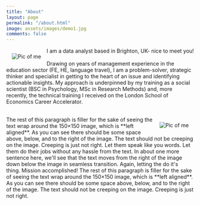 ```yaml
---
title: "About"
layout: page
permalink: "/about.html"
image: assets/images/demo1.jpg
comments: false
---
```

<!--Image container start-->
<div class="box">
  <img src="{{ site.url }}{{ site.baseurl }}/assets/images/selfie3.jpg" alt="Pic of me" style="float: left; margin: 15px;">
</div>
<!--Image container end-->

<div>
  <p> I am a data analyst based in Brighton, UK- nice to meet you! <br><br>
    Drawing on years of management experience in the education sector (FE, HE, language travel), I am a problem-solver, strategic thinker and specialist in getting to the heart of an issue and identifying actionable insights. My approach is underpinned by my training as a social scientist (BSC in Psychology, MSc in Research Methods) and, more recently, the technical training I received on the London School of Economics Career Accelerator. <br><br>


  
 </p>
</div>



<!--Image container start-->
<div class="box">
  <img src="{{ site.url }}{{ site.baseurl }}/assets/images/selfie3.jpg" alt="Pic of me" style="float: right; margin: 15px;">
</div>
<!--Image container end-->
    

<div>
  <p> The rest of this paragraph is filler for the sake of seeing the text wrap around the 150×150 image, which is **left aligned**. As you can see there should be some space above, below, and to the right of the image. The text should not be creeping on the image. Creeping is just not right. Let them speak like you words. Let them do their jobs without any hassle from the text. In about one more sentence here, we'll see that the text moves from the right of the image down below the image in seamless transition. Again, letting the do it's thing. Mission accomplished! The rest of this paragraph is filler for the sake of seeing the text wrap around the 150×150 image, which is **left aligned**. As you can see there should be some space above, below, and to the right of the image. The text should not be creeping on the image. Creeping is just not right. </p>
</div>



<div class="icon-block mt-3 d-flex justify-content-between">  
<div>
<a target="_blank" href="{{ author[1].twitter }}"><i class="fab fa-twitter text-muted" aria-hidden="true"></i></a>  &nbsp;
<a target="_blank" href="{{ author[1].site }}"><i class="fa fa-globe text-muted" aria-hidden="true"></i></a> &nbsp;
</div>
